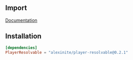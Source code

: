 #

## Import

[Documentation](https://alexasterisk.github.io/WallyPackages/player-resolvable/)

## Installation

```toml
[dependencies]
PlayerResolvable = "alexinite/player-resolvable@0.2.1"
```
